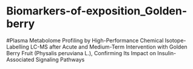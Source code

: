 # Biomarkers-of-exposition_Golden-berry

#Plasma Metabolome Profiling by High-Performance Chemical Isotope-Labelling LC-MS after Acute and Medium-Term 
Intervention with Golden Berry Fruit (Physalis peruviana L.), Confirming Its Impact on Insulin-Associated 
Signaling Pathways
